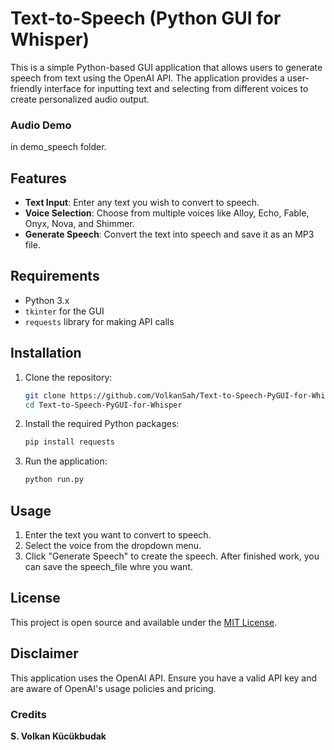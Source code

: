 
# Text-to-Speech (Python GUI for Whisper)

This is a simple Python-based GUI application that allows users to generate speech from text using the OpenAI API. The application provides a user-friendly interface for inputting text and selecting from different voices to create personalized audio output.

### Audio Demo
in demo_speech folder. 

## Features

- **Text Input**: Enter any text you wish to convert to speech.
- **Voice Selection**: Choose from multiple voices like Alloy, Echo, Fable, Onyx, Nova, and Shimmer.
- **Generate Speech**: Convert the text into speech and save it as an MP3 file.

## Requirements

- Python 3.x
- `tkinter` for the GUI
- `requests` library for making API calls

## Installation

1. Clone the repository:

   ```bash
   git clone https://github.com/VolkanSah/Text-to-Speech-PyGUI-for-Whisper.git
   cd Text-to-Speech-PyGUI-for-Whisper
   ```

2. Install the required Python packages:

   ```bash
   pip install requests
   ```

3. Run the application:

   ```bash
   python run.py
   ```

## Usage

1. Enter the text you want to convert to speech.
2. Select the voice from the dropdown menu.
3. Click "Generate Speech" to create the speech. After finished work, you can save the speech_file whre you want.

## License

This project is open source and available under the [MIT License](LICENSE).

## Disclaimer

This application uses the OpenAI API. Ensure you have a valid API key and are aware of OpenAI's usage policies and pricing.

### Credits
**S. Volkan Kücükbudak**
